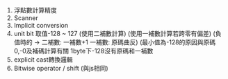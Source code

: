 1. 浮點數計算精度
2. Scanner
3. Implicit conversion 
4. unit bit 取值-128 ~ 127 (使用二補數計算) (使用一補數計算若跨零有偏差) (負值時的 -> 二補數: 一補數+1  一補數: 原碼曲反) (最小值為-128的原因與原碼0,-0及補碼計算有關 1byte下-128沒有原碼和一補數
5. explicit cast轉換邏輯
6. Bitwise operator / shift (與js相同)